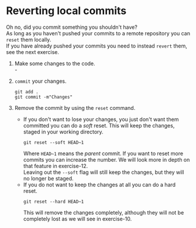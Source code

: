 # Reverting local commits

Oh no, did you commit something you shouldn't have?  
As long as you haven't pushed your commits to a remote repository you can `reset` them locally.  
If you have already pushed your commits you need to instead `revert` them, see the next exercise.

1. Make some changes to the code.  
    \-  

2. `commit` your changes.
    ```
    git add .
    git commit -m"Changes"
    ```

4. Remove the commit by using the `reset` command. 
    - If you don't want to lose your changes, you just don't want them committed you can do a *soft* reset. This will keep the changes, staged in your working directory.
        ``` 
        git reset --soft HEAD~1
        ```
        Where `HEAD~1` means the *parent* commit. If you want to reset more commits you can increase the number. We will look more in depth on that feature in exercise-12.  
        Leaving out the `--soft` flag will still keep the changes, but they will no longer be staged.
    - If you do not want to keep the changes at all you can do a hard reset.
        ```
        git reset --hard HEAD~1
        ```
        This will remove the changes completely, although they will not be completely lost as we will see in exercise-10.
    

